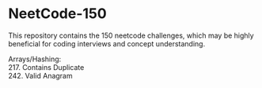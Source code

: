 # NeetCode-150

This repository contains the 150 neetcode challenges, which may be highly beneficial for coding interviews and concept understanding. 

Arrays/Hashing: <br>
217. Contains Duplicate <br>
242. Valid Anagram
 
